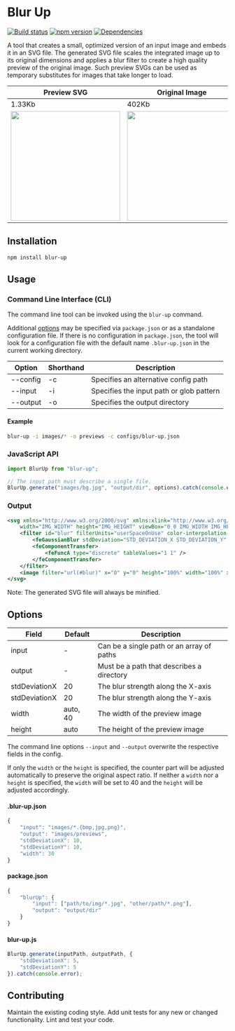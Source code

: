 # Blur Up

[![Build status](https://travis-ci.org/vanruesc/blur-up.svg?branch=master)](https://travis-ci.org/vanruesc/blur-up)
[![npm version](https://badge.fury.io/js/blur-up.svg)](https://badge.fury.io/js/blur-up)
[![Dependencies](https://david-dm.org/vanruesc/blur-up.svg?branch=master)](https://david-dm.org/vanruesc/blur-up)

A tool that creates a small, optimized version of an input image and embeds it in an SVG file. The generated SVG
file scales the integrated image up to its original dimensions and applies a blur filter to create a high quality
preview of the original image. Such preview SVGs can be used as temporary substitutes for images that take longer
to load.

| Preview SVG | Original Image |
|-------------|----------------|
| 1.33Kb      | 402Kb          |
| <img src="https://vanruesc.github.io/blur-up/test/expected/img.svg" width="250"> | <img src="https://vanruesc.github.io/blur-up/test/images/img.jpg" width="250"> |


## Installation

```sh
npm install blur-up
``` 


## Usage

### Command Line Interface (CLI)

The command line tool can be invoked using the `blur-up` command.

Additional [options](#options) may be specified via `package.json` or as a standalone configuration file.
If there is no configuration in `package.json`, the tool will look for a configuration file with the default
name `.blur-up.json` in the current working directory.

| Option         | Shorthand | Description                                |
|----------------|-----------|--------------------------------------------|
| --config       | -c        | Specifies an alternative config path       |
| --input        | -i        | Specifies the input path or glob pattern   |
| --output       | -o        | Specifies the output directory             |

#### Example

```sh
blur-up -i images/* -o previews -c configs/blur-up.json
```


### JavaScript API

```javascript
import BlurUp from "blur-up";

// The input path must describe a single file.
BlurUp.generate("images/bg.jpg", "output/dir", options).catch(console.error);
```

### Output

```xml
<svg xmlns="http://www.w3.org/2000/svg" xmlns:xlink="http://www.w3.org/1999/xlink"
	width="IMG_WIDTH" height="IMG_HEIGHT" viewBox="0 0 IMG_WIDTH IMG_HEIGHT">
	<filter id="blur" filterUnits="userSpaceOnUse" color-interpolation-filters="sRGB">
		<feGaussianBlur stdDeviation="STD_DEVIATION_X STD_DEVIATION_Y" edgeMode="duplicate" />
		<feComponentTransfer>
			<feFuncA type="discrete" tableValues="1 1" />
		</feComponentTransfer>
	</filter>
	<image filter="url(#blur)" x="0" y="0" height="100%" width="100%" xlink:href="IMG_DATA_URI" />
</svg>
```

Note: The generated SVG file will always be minified.



## Options

| Field         | Default | Description                                |
|---------------|----------|--------------------------------------------|
| input         | -        | Can be a single path or an array of paths  |
| output        | -        | Must be a path that describes a directory  |
| stdDeviationX | 20       | The blur strength along the X-axis         |
| stdDeviationX | 20       | The blur strength along the Y-axis         |
| width         | auto, 40 | The width of the preview image             |
| height        | auto     | The height of the preview image            |

The command line options `--input` and `--output` overwrite the respective fields in the config.

If only the `width` or the `height` is specified, the counter part will be adjusted automatically to
preserve the original aspect ratio. If neither a `width` nor a `height` is specified, the `width` will
be set to 40 and the `height` will be adjusted accordingly.

#### .blur-up.json

```javascript
{
	"input": "images/*.{bmp,jpg,png}",
	"output": "images/previews",
	"stdDeviationX": 10,
	"stdDeviationY": 10,
	"width": 30
}

```

#### package.json

```javascript
{
	"blurUp": {
	    "input": ["path/to/img/*.jpg", "other/path/*.png"],
		"output": "output/dir"
	}
}
```

#### blur-up.js

```javascript
BlurUp.generate(inputPath, outputPath, {
	"stdDeviationX": 5,
	"stdDeviationY": 5
}).catch(console.error);
```


## Contributing

Maintain the existing coding style. Add unit tests for any new or changed functionality. Lint and test your code.

